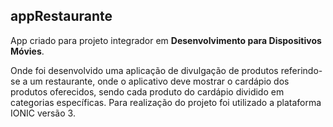 ## appRestaurante
 
App criado para projeto integrador em **Desenvolvimento para Dispositivos Móvies**.

Onde foi desenvolvido uma aplicação de divulgação de produtos referindo-se a um restaurante, onde o aplicativo deve mostrar o cardápio dos produtos oferecidos, sendo cada produto do cardápio dividido em categorias específicas.
Para realização do projeto foi utilizado a plataforma IONIC versão 3.
